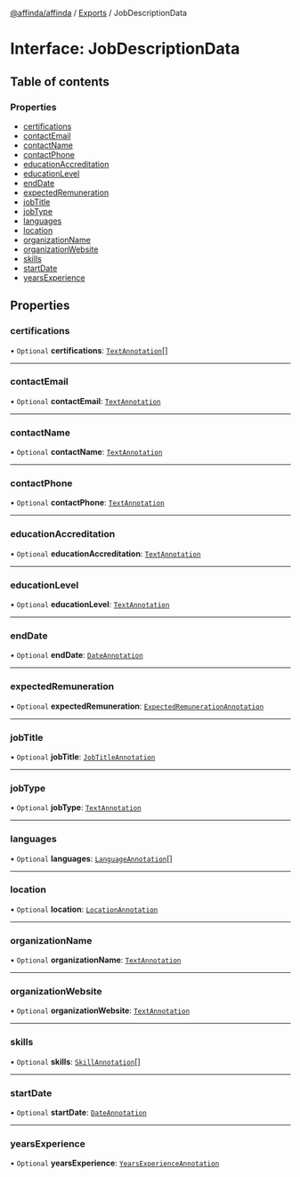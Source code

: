 [@affinda/affinda](../README.md) / [Exports](../modules.md) / JobDescriptionData

# Interface: JobDescriptionData

## Table of contents

### Properties

- [certifications](JobDescriptionData.md#certifications)
- [contactEmail](JobDescriptionData.md#contactemail)
- [contactName](JobDescriptionData.md#contactname)
- [contactPhone](JobDescriptionData.md#contactphone)
- [educationAccreditation](JobDescriptionData.md#educationaccreditation)
- [educationLevel](JobDescriptionData.md#educationlevel)
- [endDate](JobDescriptionData.md#enddate)
- [expectedRemuneration](JobDescriptionData.md#expectedremuneration)
- [jobTitle](JobDescriptionData.md#jobtitle)
- [jobType](JobDescriptionData.md#jobtype)
- [languages](JobDescriptionData.md#languages)
- [location](JobDescriptionData.md#location)
- [organizationName](JobDescriptionData.md#organizationname)
- [organizationWebsite](JobDescriptionData.md#organizationwebsite)
- [skills](JobDescriptionData.md#skills)
- [startDate](JobDescriptionData.md#startdate)
- [yearsExperience](JobDescriptionData.md#yearsexperience)

## Properties

### certifications

• `Optional` **certifications**: [`TextAnnotation`](../modules.md#textannotation)[]

___

### contactEmail

• `Optional` **contactEmail**: [`TextAnnotation`](../modules.md#textannotation)

___

### contactName

• `Optional` **contactName**: [`TextAnnotation`](../modules.md#textannotation)

___

### contactPhone

• `Optional` **contactPhone**: [`TextAnnotation`](../modules.md#textannotation)

___

### educationAccreditation

• `Optional` **educationAccreditation**: [`TextAnnotation`](../modules.md#textannotation)

___

### educationLevel

• `Optional` **educationLevel**: [`TextAnnotation`](../modules.md#textannotation)

___

### endDate

• `Optional` **endDate**: [`DateAnnotation`](../modules.md#dateannotation)

___

### expectedRemuneration

• `Optional` **expectedRemuneration**: [`ExpectedRemunerationAnnotation`](../modules.md#expectedremunerationannotation)

___

### jobTitle

• `Optional` **jobTitle**: [`JobTitleAnnotation`](../modules.md#jobtitleannotation)

___

### jobType

• `Optional` **jobType**: [`TextAnnotation`](../modules.md#textannotation)

___

### languages

• `Optional` **languages**: [`LanguageAnnotation`](../modules.md#languageannotation)[]

___

### location

• `Optional` **location**: [`LocationAnnotation`](../modules.md#locationannotation)

___

### organizationName

• `Optional` **organizationName**: [`TextAnnotation`](../modules.md#textannotation)

___

### organizationWebsite

• `Optional` **organizationWebsite**: [`TextAnnotation`](../modules.md#textannotation)

___

### skills

• `Optional` **skills**: [`SkillAnnotation`](../modules.md#skillannotation)[]

___

### startDate

• `Optional` **startDate**: [`DateAnnotation`](../modules.md#dateannotation)

___

### yearsExperience

• `Optional` **yearsExperience**: [`YearsExperienceAnnotation`](../modules.md#yearsexperienceannotation)
